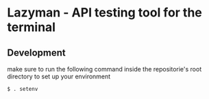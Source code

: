 # Lazyman - API testing tool for the terminal
## Development
make sure to run the following command inside the repositorie's root directory to set up your environment
```
$ . setenv
```
